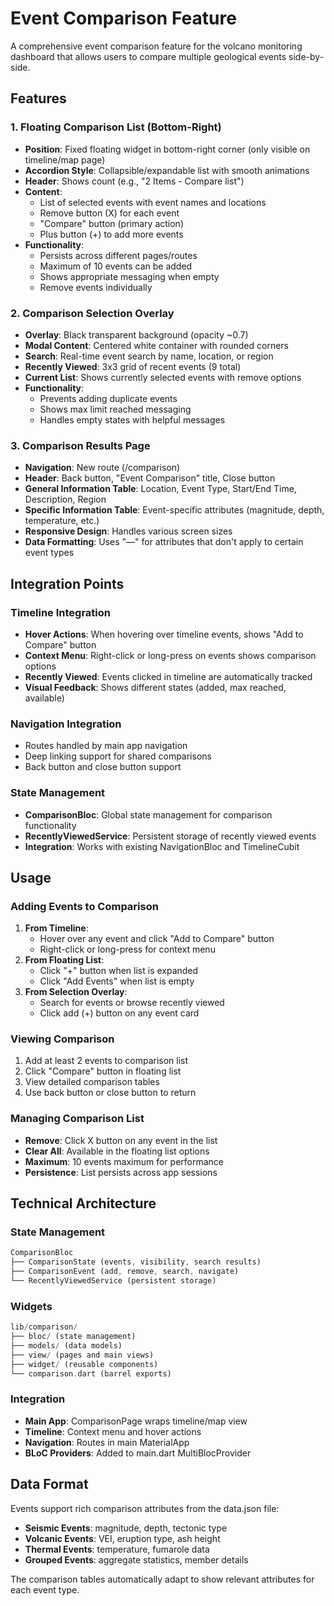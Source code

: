 # Event Comparison Feature

A comprehensive event comparison feature for the volcano monitoring dashboard that allows users to compare multiple geological events side-by-side.

## Features

### 1. Floating Comparison List (Bottom-Right)
- **Position**: Fixed floating widget in bottom-right corner (only visible on timeline/map page)
- **Accordion Style**: Collapsible/expandable list with smooth animations
- **Header**: Shows count (e.g., "2 Items - Compare list")
- **Content**: 
  - List of selected events with event names and locations
  - Remove button (X) for each event
  - "Compare" button (primary action)
  - Plus button (+) to add more events
- **Functionality**:
  - Persists across different pages/routes
  - Maximum of 10 events can be added
  - Shows appropriate messaging when empty
  - Remove events individually

### 2. Comparison Selection Overlay
- **Overlay**: Black transparent background (opacity ~0.7)
- **Modal Content**: Centered white container with rounded corners
- **Search**: Real-time event search by name, location, or region
- **Recently Viewed**: 3x3 grid of recent events (9 total)
- **Current List**: Shows currently selected events with remove options
- **Functionality**:
  - Prevents adding duplicate events
  - Shows max limit reached messaging
  - Handles empty states with helpful messages

### 3. Comparison Results Page
- **Navigation**: New route (/comparison)
- **Header**: Back button, "Event Comparison" title, Close button
- **General Information Table**: Location, Event Type, Start/End Time, Description, Region
- **Specific Information Table**: Event-specific attributes (magnitude, depth, temperature, etc.)
- **Responsive Design**: Handles various screen sizes
- **Data Formatting**: Uses "—" for attributes that don't apply to certain event types

## Integration Points

### Timeline Integration
- **Hover Actions**: When hovering over timeline events, shows "Add to Compare" button
- **Context Menu**: Right-click or long-press on events shows comparison options
- **Recently Viewed**: Events clicked in timeline are automatically tracked
- **Visual Feedback**: Shows different states (added, max reached, available)

### Navigation Integration
- Routes handled by main app navigation
- Deep linking support for shared comparisons
- Back button and close button support

### State Management
- **ComparisonBloc**: Global state management for comparison functionality
- **RecentlyViewedService**: Persistent storage of recently viewed events
- **Integration**: Works with existing NavigationBloc and TimelineCubit

## Usage

### Adding Events to Comparison
1. **From Timeline**: 
   - Hover over any event and click "Add to Compare" button
   - Right-click or long-press for context menu
2. **From Floating List**: 
   - Click "+" button when list is expanded
   - Click "Add Events" when list is empty
3. **From Selection Overlay**:
   - Search for events or browse recently viewed
   - Click add (+) button on any event card

### Viewing Comparison
1. Add at least 2 events to comparison list
2. Click "Compare" button in floating list
3. View detailed comparison tables
4. Use back button or close button to return

### Managing Comparison List
- **Remove**: Click X button on any event in the list
- **Clear All**: Available in the floating list options
- **Maximum**: 10 events maximum for performance
- **Persistence**: List persists across app sessions

## Technical Architecture

### State Management
```dart
ComparisonBloc
├── ComparisonState (events, visibility, search results)
├── ComparisonEvent (add, remove, search, navigate)
└── RecentlyViewedService (persistent storage)
```

### Widgets
```dart
lib/comparison/
├── bloc/ (state management)
├── models/ (data models)
├── view/ (pages and main views)
├── widget/ (reusable components)
└── comparison.dart (barrel exports)
```

### Integration
- **Main App**: ComparisonPage wraps timeline/map view
- **Timeline**: Context menu and hover actions
- **Navigation**: Routes in main MaterialApp
- **BLoC Providers**: Added to main.dart MultiBlocProvider

## Data Format

Events support rich comparison attributes from the data.json file:
- **Seismic Events**: magnitude, depth, tectonic type
- **Volcanic Events**: VEI, eruption type, ash height
- **Thermal Events**: temperature, fumarole data
- **Grouped Events**: aggregate statistics, member details

The comparison tables automatically adapt to show relevant attributes for each event type.